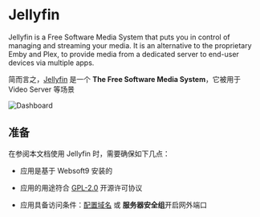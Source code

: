 # Jellyfin

Jellyfin is a Free Software Media System that puts you in control of managing and streaming your media.  It is an alternative to the proprietary Emby and Plex, to provide media from a dedicated server to end-user devices via multiple apps. 

简而言之，[Jellyfin](https://jellyfin.org/) 是一个 **The Free Software Media System**，它被用于 Video Server  等场景


![Dashboard](https://libs.websoft9.com/Websoft9/DocsPicture/zh/jellyfin/jellyfin-gui-websoft9.png)


## 准备

在参阅本文档使用 Jellyfin 时，需要确保如下几点：

- 应用是基于 Websoft9 安装的

- 应用的用途符合 [GPL-2.0](https://opensource.org/licenses/GPL-2.0) 开源许可协议

- 应用具备访问条件：[配置域名](./guide/appsetdomain) 或 **服务器安全组**开启网外端口